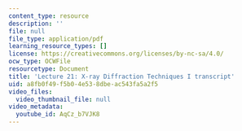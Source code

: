 ```yaml
---
content_type: resource
description: ''
file: null
file_type: application/pdf
learning_resource_types: []
license: https://creativecommons.org/licenses/by-nc-sa/4.0/
ocw_type: OCWFile
resourcetype: Document
title: 'Lecture 21: X-ray Diffraction Techniques I transcript'
uid: a8fb0f49-f5b0-4e53-8dbe-ac543fa5a2f5
video_files:
  video_thumbnail_file: null
video_metadata:
  youtube_id: AqCz_b7VJK8
---
```

